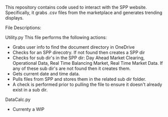 This repository contains code used to interact with the SPP website. Specifically, it grabs .csv files from the marketplace and generates trending displays.

File Descriptions:

Utility.py
This file performs the following actions:
  - Grabs user info to find the document directory in OneDrive
  - Checks for an SPP direcotry. If not found then creates a SPP dir
  -   Checks for sub dir's in the SPP dir: Day Ahead Market Clearing, Operational Data, Real Time Balancing Market, Real Time Market Data. If any of these sub dir's are not found then it creates them.
  - Gets current date and time data.
  - Pulls files from SPP and stores them in the related sub dir folder.
  -   A check is performed prior to pulling the file to ensure it doesn't already exist in a sub dir.

DataCalc.py
  - Currenty a WIP
